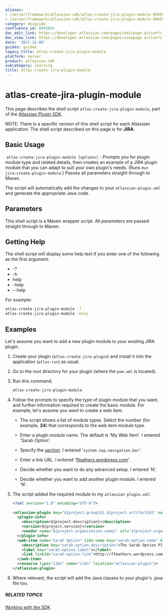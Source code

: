 ```yaml
---
aliases:
- /server/framework/atlassian-sdk/atlas-create-jira-plugin-module-8945854.html
- /server/framework/atlassian-sdk/atlas-create-jira-plugin-module-8945854.md
category: devguide
confluence_id: 8945854
dac_edit_link: https://developer.atlassian.com/pages/editpage.action?cjm=wozere&pageId=8945854
dac_view_link: https://developer.atlassian.com/pages/viewpage.action?cjm=wozere&pageId=8945854
date: '2017-12-08'
guides: guides
legacy_title: atlas-create-jira-plugin-module
platform: server
product: atlassian-sdk
subcategory: learning
title: atlas-create-jira-plugin-module
---
```

# atlas-create-jira-plugin-module

This page describes the shell script `atlas-create-jira-plugin-module`, part of the [Atlassian Plugin SDK](/server/framework/atlassian-sdk/working-with-the-sdk).

NOTE: There is a specific version of this shell script for each Atlassian application. The shell script described on this page is for **JIRA**.

## Basic Usage

 `atlas-create-jira-plugin-module [options]` - Prompts you for plugin module type and related details, then creates an example of a JIRA plugin module that you can adapt to suit your own plugin's needs. (Runs `mvn jira:create-plugin-module`.) Passes all parameters straight through to Maven.  

The script will automatically add the changes to your `atlassian-plugin.xml` and generate the appropriate Java code.

## Parameters

This shell script is a Maven wrapper script. All parameters are passed straight through to Maven.

## Getting Help

The shell script will display some help text if you enter one of the following as the first argument:

-   -?
-   -h
-   help
-   -help
-   --help

For example:

``` bash
atlas-create-jira-plugin-module -?
atlas-create-jira-plugin-module -help
```

## Examples

Let's assume you want to add a new plugin module to your existing JIRA plugin.

1.  Create your plugin (`atlas-create-jira-plugin`) and install it into the application (`atlas-run`) as usual.
2.  Go to the root directory for your plugin (where the `pom.xml` is located).
3.  Run this command:

    ``` bash
    atlas-create-jira-plugin-module
    ```

4.  Follow the prompts to specify the type of plugin module that you want, and further information required to create the basic module. For example, let's assume you want to create a web item.
    -   The script shows a list of module types. Select the number (for example, **24**) that corresponds to the web item module type.
    -   Enter a plugin module name. The default is 'My Web Item'. I entered 'Sarah Option'.
    -   Specify the [section](https://developer.atlassian.com/display/JIRADEV/Web+fragments). I entered '`system.top.navigation.bar`'.
    -   Enter a link URL. I entered '<a href="http://ffeathers.wordpress.com" class="uri external-link">ffeathers.wordpress.com</a>'.

    -   Decide whether you want to do any advanced setup. I entered 'N'.
    -   Decide whether you want to add another plugin module. I entered 'N'.

5.  The script added the required module to my `atlassian-plugin.xml`:

    ``` xml
    <?xml version="1.0" encoding="UTF-8"?>
     
    <atlassian-plugin key="${project.groupId}.${project.artifactId}" name="${project.name}" plugins-version="2">
      <plugin-info>
        <description>${project.description}</description>
        <version>${project.version}</version>
        <vendor name="${project.organization.name}" url="${project.organization.url}"/>
      </plugin-info>
      <web-item name="Sarah Option" i18n-name-key="sarah-option.name" key="sarah-option" section="system.top.navigation.bar" weight="1000">
        <description key="sarah-option.description">The Sarah Option Plugin</description>
        <label key="sarah-option.label"></label>
        <link linkId="sarah-option-link">http://ffeathers.wordpress.com</link>
      </web-item>
      <resource type="i18n" name="i18n" location="atlassian-plugin"/>
    </atlassian-plugin>
    ```

6.  Where relevant, the script will add the Java classes to your plugin's .java file too.

##### RELATED TOPICS

[Working with the SDK](/server/framework/atlassian-sdk/working-with-the-sdk)
